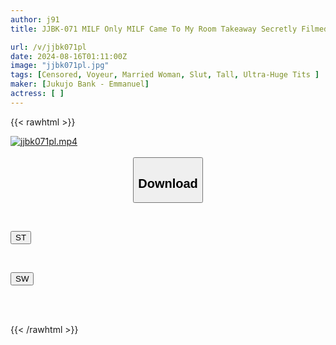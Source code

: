 ```yaml
---
author: j91
title: JJBK-071 MILF Only MILF Came To My Room Takeaway Secretly Filmed AV Released As Is 69 Tall Wife And Busty Wife Are Sexually Frustrated And Eat Younger Men Miyu/E Cup/38 Years Old/173cm Tall Obscene Wife Jun/H Cup/33 Years Old/A Busty H Cup Wife Who Wants To Be Fondled By Anyone

url: /v/jjbk071pl
date: 2024-08-16T01:11:00Z
image: "jjbk071pl.jpg"
tags: [Censored, Voyeur, Married Woman, Slut, Tall, Ultra-Huge Tits	]
maker: [Jukujo Bank - Emmanuel]
actress: [ ]
---
```



{{< rawhtml >}}

<div class="video" data-videoid="Gpo9bBwM2ds1K16">
    <a href="javascript:;">
        <img src="/v/jjbk071pl/jjbk071pl.jpg" width="WIDTH" height="HEIGHT" alt="jjbk071pl.mp4" loading="lazy">
    </a>
</div>

<script type="text/javascript" src="https://j91.asia/asset/on-demand-st.js"></script>

<br>
  <link rel="stylesheet" href="https://j91.asia/asset/bs5.css">
  
  <center>
  <button class="btn btn-primary" type="button" data-bs-toggle="collapse" data-bs-target=".multi-collapse" aria-expanded="false" aria-controls="multiCollapseExample1 multiCollapseExample2"><h2>Download</h2></button></center>
</p>
<div class="row">
  <div class="col">
    <div class="collapse multi-collapse" id="multiCollapseExample1">
      <div class="card card-body">
	      	      <br>
<div class="buttons">  
<p><a href="/v/jjbk071pl/st.html" target="_blank"><button class="btn-hover color-3"><i class="fa fa-download"></i> ST</button></a></p></div>
    </div>
  </div>
</div>
  <div class="col">
    <div class="collapse multi-collapse" id="multiCollapseExample2">
      <div class="card card-body">
	      <br>
<div class="buttons">
<p><a href="/v/jjbk071pl/sw.html" target="_blank"><button class="btn-hover color-2"><i class="fa fa-download"></i> SW</button></a></p></div>
<br><br>
      </div>
    </div>
  </div>
</div>

{{< /rawhtml >}}